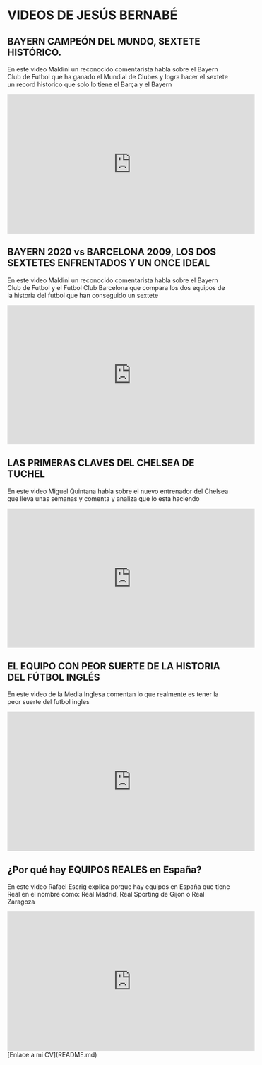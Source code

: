 # VIDEOS DE JESÚS BERNABÉ
## BAYERN CAMPEÓN DEL MUNDO, SEXTETE HISTÓRICO.
En este video Maldini un reconocido comentarista habla sobre el Bayern Club de Futbol que ha ganado el Mundial de Clubes y logra hacer el sextete un record historico que solo lo tiene el Barça y el Bayern
<iframe width="560" height="315" src="https://www.youtube.com/embed/KlOy5H6RREU" frameborder="0" allow="accelerometer; autoplay; clipboard-write; encrypted-media; gyroscope; picture-in-picture" allowfullscreen></iframe>
 
## BAYERN 2020 vs BARCELONA 2009, LOS DOS SEXTETES ENFRENTADOS Y UN ONCE IDEAL
En este video Maldini un reconocido comentarista habla sobre el Bayern Club de Futbol y el Futbol Club Barcelona que compara los dos equipos de la historia del futbol que han conseguido un sextete
<iframe width="560" height="315" src="https://www.youtube.com/embed/kqCfkenqfAo" frameborder="0" allow="accelerometer; autoplay; clipboard-write; encrypted-media; gyroscope; picture-in-picture" allowfullscreen></iframe>
 
## LAS PRIMERAS CLAVES DEL CHELSEA DE TUCHEL
En este video Miguel Quintana habla sobre el nuevo entrenador del Chelsea que lleva unas semanas y comenta y analiza que lo esta haciendo
<iframe width="560" height="315" src="https://www.youtube.com/embed/aFgC5OJIyEc" frameborder="0" allow="accelerometer; autoplay; clipboard-write; encrypted-media; gyroscope; picture-in-picture" allowfullscreen></iframe>
 
## EL EQUIPO CON PEOR SUERTE DE LA HISTORIA DEL FÚTBOL INGLÉS
En este video de la Media Inglesa comentan lo que realmente es tener la peor suerte del futbol ingles
<iframe width="560" height="315" src="https://www.youtube.com/embed/f9IE35pSo4c" frameborder="0" allow="accelerometer; autoplay; clipboard-write; encrypted-media; gyroscope; picture-in-picture" allowfullscreen></iframe>
 
## ¿Por qué hay EQUIPOS REALES en España?
En este video Rafael Escrig explica porque hay equipos en España que tiene Real en el nombre como: Real Madrid, Real Sporting de Gijon o Real Zaragoza
<iframe width="560" height="315" src="https://www.youtube.com/embed/vzEz9Of7KG4" frameborder="0" allow="accelerometer; autoplay; clipboard-write; encrypted-media; gyroscope; picture-in-picture" allowfullscreen></iframe>
 [Enlace a mi CV](README.md)
 
 
 
 
 
 
 
 
 
